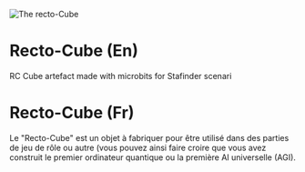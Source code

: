 ![The recto-Cube](https://www.fablab-moebius.org/wp-content/uploads/2020/02/recto-cube-1536x865.jpg)

# Recto-Cube (En)
RC Cube artefact made with microbits for Stafinder scenari

# Recto-Cube (Fr)
Le "Recto-Cube" est un objet à fabriquer pour être utilisé dans des parties de jeu de rôle ou autre (vous pouvez ainsi faire croire que vous avez construit le premier ordinateur quantique ou la première AI universelle (AGI).
